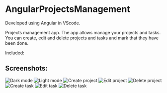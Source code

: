 # AngularProjectsManagement

Developed using Angular in VScode.

Projects management app.
The app allows manage your projects and tasks.
You can create, edit and delete projects and tasks and mark that they have been done.

Included: 

## Screenshots:
![Dark mode](https://github.com/dorshamir55/AngularProjectsManagement/tree/master/ScreenShots/Dark_mode.jpeg)
![Light mode](https://github.com/Dorshamir55/AngularProjectsManagement/tree/master/ScreenShots/Light_mode.jpg)
![Create project](https://github.com/Dorshamir55/AngularProjectsManagement/tree/master/ScreenShots/Create_project.jpg)
![Edit project](https://github.com/Dorshamir55/AngularProjectsManagement/tree/master/ScreenShots/Edit_project.jpg)
![Delete project](https://github.com/Dorshamir55/AngularProjectsManagement/tree/master/ScreenShots/Delete_project.jpg)
![Create task](https://github.com/Dorshamir55/AngularProjectsManagement/tree/master/ScreenShots/Create_task.jpg)
![Edit task](https://github.com/Dorshamir55/AngularProjectsManagement/tree/master/ScreenShots/Edit_task.jpg)
![Delete task](https://github.com/Dorshamir55/AngularProjectsManagement/tree/master/ScreenShots/Delete_task.jpg)
